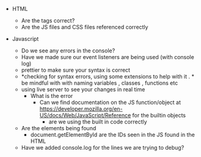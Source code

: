 * HTML
  * Are the tags correct?
  * Are the JS files and CSS files referenced correctly
  
* Javascript
  * Do we see any errors in the console?
  * Have we made sure our event listeners are being used (with console log)
  * prettier to make sure your syntax is correct
  * *checking for syntax errors, using some extensions to help with it . * be mindful with with naming variables , classes , functions etc
  * using live server to see your changes in real time
    * What is the error
      * Can we find documentation on the JS function/object at https://developer.mozilla.org/en-US/docs/Web/JavaScript/Reference for the builtin objects
        * are we using the built in code correctly
  * Are the elements being found
    * document.getElementById are the IDs seen in the JS found in the HTML
  * Have we added console.log for the lines we are trying to debug?


